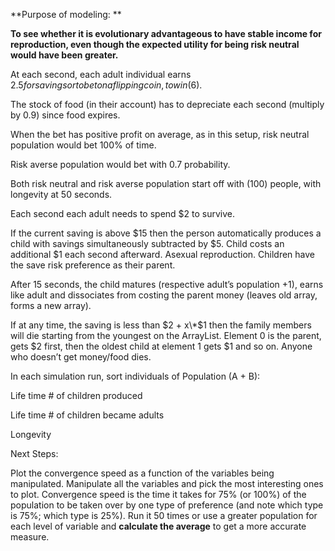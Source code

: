 **Purpose of modeling: **

**To see whether it is evolutionary advantageous to have stable income
for reproduction, even though the expected utility for being risk
neutral would have been greater.**

At each second, each adult individual earns $2.5 for savings or to 
bet on a flipping coin, to win ($6).

The stock of food (in their account) has to depreciate each second
(multiply by 0.9) since food expires.

When the bet has positive profit on average, as in this setup, risk neutral 
population would bet 100% of time.

Risk averse population would bet with 0.7 probability.

Both risk neutral and risk averse population start off with (100) people,
with longevity at 50 seconds.

Each second each adult needs to spend $2 to survive.

If the current saving is above $15 then the person automatically
produces a child with savings simultaneously subtracted by $5. Child
costs an additional $1 each second afterward. Asexual reproduction.
Children have the save risk preference as their parent.

After 15 seconds, the child matures (respective adult’s population +1),
earns like adult and dissociates from costing the parent money (leaves
old array, forms a new array).

If at any time, the saving is less than $2 + x\*$1 then the family
members will die starting from the youngest on the ArrayList. Element 0
is the parent, gets $2 first, then the oldest child at element 1 gets $1
and so on. Anyone who doesn’t get money/food dies.

In each simulation run, sort individuals of Population (A + B):

Life time \# of children produced

Life time \# of children became adults

Longevity

Next Steps:

Plot the convergence speed as a function of the variables being
manipulated. Manipulate all the variables and pick the most interesting
ones to plot. Convergence speed is the time it takes for 75% (or 100%)
of the population to be taken over by one type of preference (and note
which type is 75%; which type is 25%). Run it 50 times or use a greater
population for each level of variable and **calculate the average** to
get a more accurate measure.
